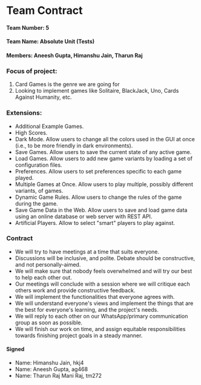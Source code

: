 # Team Contract

#### Team Number: 5
#### Team Name: Absolute Unit (Tests)
#### Members: Aneesh Gupta, Himanshu Jain, Tharun Raj

### Focus of project:
1. Card Games is the genre we are going for
2. Looking to implement games like Solitaire, BlackJack, Uno, Cards Against Humanity, etc.

### Extensions:
* Additional Example Games.
* High Scores.
* Dark Mode. Allow users to change all the colors used in the GUI at once (i.e., to be more friendly in dark environments).
* Save Games. Allow users to save the current state of any active game.
* Load Games. Allow users to add new game variants by loading a set of configuration files.
* Preferences. Allow users to set preferences specific to each game played.
* Multiple Games at Once. Allow users to play multiple, possibly different variants, of games.
* Dynamic Game Rules. Allow users to change the rules of the game during the game.
* Save Game Data in the Web. Allow users to save and load game data using an online database or web server with REST API.
* Artificial Players. Allow to select "smart" players to play against. 


### Contract

* We will try to have meetings at a time that suits everyone.
* Discussions will be inclusive, and polite. Debate should be constructive, and not personally-aimed.
* We will make sure that nobody feels overwhelmed and will try our best to help each other out.
* Our meetings will conclude with a session where we will critique each others work and provide constructive feedback.
* We will implement the functionalities that everyone agrees with.
* We will understand everyone's views and implement the things that are the best for everyone's learning, and the project's needs.
* We will reply to each other on our WhatsApp/primary communication group as soon as possible.
* We will finish our work on time, and assign equitable responsibilities towards finishing project goals in a steady manner.

#### Signed
* Name: Himanshu Jain, hkj4
* Name: Aneesh Gupta, ag468
* Name: Tharun Raj Mani Raj, tm272